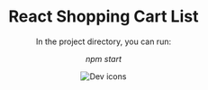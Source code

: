 <h1 align="center">React Shopping Cart List</h1>

<p align="center">In the project directory, you can run:</p>

<p align="center"><i>npm start</i></p>

<p align="center">
  <img src="https://skillicons.dev/icons?i=react" alt="Dev icons" />
</p>

<!-- <p align="center">
  <img src="1.png" alt="Website" />
</p> -->
